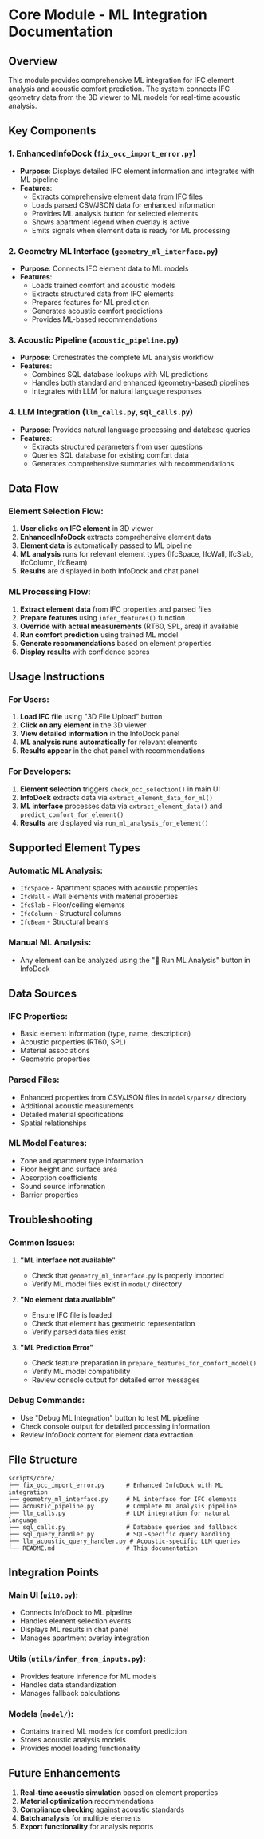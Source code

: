 # Core Module - ML Integration Documentation

## Overview
This module provides comprehensive ML integration for IFC element analysis and acoustic comfort prediction. The system connects IFC geometry data from the 3D viewer to ML models for real-time acoustic analysis.

## Key Components

### 1. EnhancedInfoDock (`fix_occ_import_error.py`)
- **Purpose**: Displays detailed IFC element information and integrates with ML pipeline
- **Features**:
  - Extracts comprehensive element data from IFC files
  - Loads parsed CSV/JSON data for enhanced information
  - Provides ML analysis button for selected elements
  - Shows apartment legend when overlay is active
  - Emits signals when element data is ready for ML processing

### 2. Geometry ML Interface (`geometry_ml_interface.py`)
- **Purpose**: Connects IFC element data to ML models
- **Features**:
  - Loads trained comfort and acoustic models
  - Extracts structured data from IFC elements
  - Prepares features for ML prediction
  - Generates acoustic comfort predictions
  - Provides ML-based recommendations

### 3. Acoustic Pipeline (`acoustic_pipeline.py`)
- **Purpose**: Orchestrates the complete ML analysis workflow
- **Features**:
  - Combines SQL database lookups with ML predictions
  - Handles both standard and enhanced (geometry-based) pipelines
  - Integrates with LLM for natural language responses

### 4. LLM Integration (`llm_calls.py`, `sql_calls.py`)
- **Purpose**: Provides natural language processing and database queries
- **Features**:
  - Extracts structured parameters from user questions
  - Queries SQL database for existing comfort data
  - Generates comprehensive summaries with recommendations

## Data Flow

### Element Selection Flow:
1. **User clicks on IFC element** in 3D viewer
2. **EnhancedInfoDock** extracts comprehensive element data
3. **Element data** is automatically passed to ML pipeline
4. **ML analysis** runs for relevant element types (IfcSpace, IfcWall, IfcSlab, IfcColumn, IfcBeam)
5. **Results** are displayed in both InfoDock and chat panel

### ML Processing Flow:
1. **Extract element data** from IFC properties and parsed files
2. **Prepare features** using `infer_features()` function
3. **Override with actual measurements** (RT60, SPL, area) if available
4. **Run comfort prediction** using trained ML model
5. **Generate recommendations** based on element properties
6. **Display results** with confidence scores

## Usage Instructions

### For Users:
1. **Load IFC file** using "3D File Upload" button
2. **Click on any element** in the 3D viewer
3. **View detailed information** in the InfoDock panel
4. **ML analysis runs automatically** for relevant elements
5. **Results appear** in the chat panel with recommendations

### For Developers:
1. **Element selection** triggers `check_occ_selection()` in main UI
2. **InfoDock** extracts data via `extract_element_data_for_ml()`
3. **ML interface** processes data via `extract_element_data()` and `predict_comfort_for_element()`
4. **Results** are displayed via `run_ml_analysis_for_element()`

## Supported Element Types

### Automatic ML Analysis:
- `IfcSpace` - Apartment spaces with acoustic properties
- `IfcWall` - Wall elements with material properties
- `IfcSlab` - Floor/ceiling elements
- `IfcColumn` - Structural columns
- `IfcBeam` - Structural beams

### Manual ML Analysis:
- Any element can be analyzed using the "🤖 Run ML Analysis" button in InfoDock

## Data Sources

### IFC Properties:
- Basic element information (type, name, description)
- Acoustic properties (RT60, SPL)
- Material associations
- Geometric properties

### Parsed Files:
- Enhanced properties from CSV/JSON files in `models/parse/` directory
- Additional acoustic measurements
- Detailed material specifications
- Spatial relationships

### ML Model Features:
- Zone and apartment type information
- Floor height and surface area
- Absorption coefficients
- Sound source information
- Barrier properties

## Troubleshooting

### Common Issues:

1. **"ML interface not available"**
   - Check that `geometry_ml_interface.py` is properly imported
   - Verify ML model files exist in `model/` directory

2. **"No element data available"**
   - Ensure IFC file is loaded
   - Check that element has geometric representation
   - Verify parsed data files exist

3. **"ML Prediction Error"**
   - Check feature preparation in `prepare_features_for_comfort_model()`
   - Verify ML model compatibility
   - Review console output for detailed error messages

### Debug Commands:
- Use "Debug ML Integration" button to test ML pipeline
- Check console output for detailed processing information
- Review InfoDock content for element data extraction

## File Structure
```
scripts/core/
├── fix_occ_import_error.py      # Enhanced InfoDock with ML integration
├── geometry_ml_interface.py     # ML interface for IFC elements
├── acoustic_pipeline.py         # Complete ML analysis pipeline
├── llm_calls.py                 # LLM integration for natural language
├── sql_calls.py                 # Database queries and fallback
├── sql_query_handler.py         # SQL-specific query handling
├── llm_acoustic_query_handler.py # Acoustic-specific LLM queries
└── README.md                    # This documentation
```

## Integration Points

### Main UI (`ui10.py`):
- Connects InfoDock to ML pipeline
- Handles element selection events
- Displays ML results in chat panel
- Manages apartment overlay integration

### Utils (`utils/infer_from_inputs.py`):
- Provides feature inference for ML models
- Handles data standardization
- Manages fallback calculations

### Models (`model/`):
- Contains trained ML models for comfort prediction
- Stores acoustic analysis models
- Provides model loading functionality

## Future Enhancements

1. **Real-time acoustic simulation** based on element properties
2. **Material optimization** recommendations
3. **Compliance checking** against acoustic standards
4. **Batch analysis** for multiple elements
5. **Export functionality** for analysis reports 